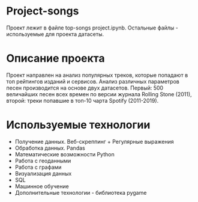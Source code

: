 # Project-songs
Проект лежит в файле top-songs project.ipynb. Остальные файлы - используемые для проекта датасеты.

# Описание проекта
Проект направлен на анализ популярных треков, которые попадают в топ рейтингов изданий и сервисов. Анализ различных параметров песен производится на основе двух датасетов. Первый: 500 величайших песен всех времен по версии журнала Rolling Stone (2011), второй: треки попавшие в топ-10 чарта Spotify (2011-2019).

# Используемые технологии
- Получение данных. Веб-скреппинг + Регулярные выражения
- Обработка данных. Pandas
- Математические возможности Python
- Работа с геоданными
- Работа с графами
- Визуализация данных
- SQL
- Машинное обучение
- Дополнительные технологии - библиотека pygame

